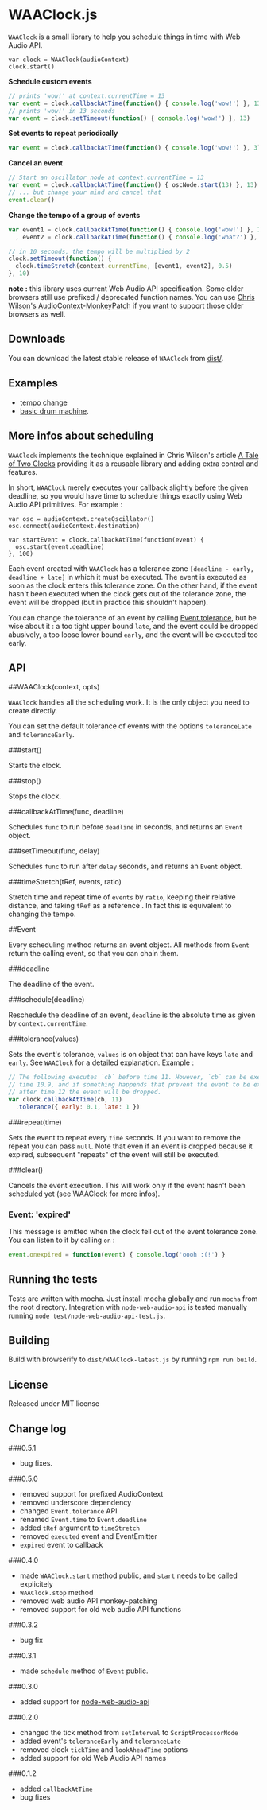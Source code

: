 WAAClock.js
=============

`WAAClock` is a small library to help you schedule things in time with Web Audio API.

```
var clock = WAAClock(audioContext)
clock.start()
```

**Schedule custom events**

```javascript
// prints 'wow!' at context.currentTime = 13
var event = clock.callbackAtTime(function() { console.log('wow!') }, 13)
// prints 'wow!' in 13 seconds
var event = clock.setTimeout(function() { console.log('wow!') }, 13)
```

**Set events to repeat periodically**

```javascript
var event = clock.callbackAtTime(function() { console.log('wow!') }, 3).repeat(2)
```

**Cancel an event**

```javascript
// Start an oscillator node at context.currentTime = 13
var event = clock.callbackAtTime(function() { oscNode.start(13) }, 13)
// ... but change your mind and cancel that
event.clear()
```

**Change the tempo of a group of events**

```javascript
var event1 = clock.callbackAtTime(function() { console.log('wow!') }, 1).repeat(2)
  , event2 = clock.callbackAtTime(function() { console.log('what?') }, 2).repeat(2)

// in 10 seconds, the tempo will be multiplied by 2
clock.setTimeout(function() {
  clock.timeStretch(context.currentTime, [event1, event2], 0.5)
}, 10)
```

**note :** this library uses current Web Audio API specification. Some older browsers still use prefixed / deprecated function names. You can use [Chris Wilson's AudioContext-MonkeyPatch](https://github.com/cwilso/AudioContext-MonkeyPatch) if you want to support those older browsers as well.


Downloads
------------

You can download the latest stable release of `WAAClock` from [dist/](https://github.com/sebpiq/WAAClock/tree/master/dist).

Examples
----------

- [tempo change](http://sebpiq.github.io/WAAClock/demos/tempoChange.html)
- [basic drum machine](http://sebpiq.github.io/WAAClock/demos/beatSequence.html).


More infos about scheduling
----------------------------

`WAAClock` implements the technique explained in Chris Wilson's article [A Tale of Two Clocks](http://www.html5rocks.com/en/tutorials/audio/scheduling/) providing it as a reusable library and adding extra control and features.

In short, `WAAClock` merely executes your callback slightly before the given deadline, so you would have time to schedule things exactly using Web Audio API primitives. For example :

```
var osc = audioContext.createOscillator()
osc.connect(audioContext.destination)

var startEvent = clock.callbackAtTime(function(event) {
  osc.start(event.deadline)
}, 100)
```

Each event created with `WAAClock` has a tolerance zone `[deadline - early, deadline + late]` in which it must be executed. The event is executed as soon as the clock enters this tolerance zone.
On the other hand, if the event hasn't been executed when the clock gets out of the tolerance zone, the event will be dropped (but in practice this shouldn't happen).

You can change the tolerance of an event by calling [Event.tolerance](#tolerancelate-early), but be wise about it : a too tight upper bound `late`, and the event could be dropped abusively, 
a too loose lower bound `early`, and the event will be executed too early.


API
----

##WAAClock(context, opts)

`WAAClock` handles all the scheduling work. It is the only object you need to create directly.

You can set the default tolerance of events with the options `toleranceLate` and `toleranceEarly`.


###start()

Starts the clock.


###stop()

Stops the clock.


###callbackAtTime(func, deadline)

Schedules `func` to run before `deadline` in seconds, and returns an `Event` object.


###setTimeout(func, delay)

Schedules `func` to run after `delay` seconds, and returns an `Event` object.


###timeStretch(tRef, events, ratio)

Stretch time and repeat time of `events` by `ratio`, keeping their relative distance, and taking `tRef` as a reference .
In fact this is equivalent to changing the tempo.


##Event

Every scheduling method returns an event object. All methods from `Event` return the calling event, so that you can chain them.


###deadline

The deadline of the event.


###schedule(deadline)

Reschedule the deadline of an event, `deadline` is the absolute time as given by `context.currentTime`.


###tolerance(values)

Sets the event's tolerance, `values` is on object that can have keys `late` and `early`. See `WAAClock` for a detailed explanation. Example :

```javascript
// The following executes `cb` before time 11. However, `cb` can be executed as early as
// time 10.9, and if something happends that prevent the event to be executed early enough,
// after time 12 the event will be dropped.
var clock.callbackAtTime(cb, 11)
  .tolerance({ early: 0.1, late: 1 })
```

###repeat(time)

Sets the event to repeat every `time` seconds.  If you want to remove the repeat you can pass `null`. Note that even if an event is dropped because it expired, subsequent "repeats" of the event will still be executed.


###clear()

Cancels the event execution. This will work only if the event hasn't been scheduled yet (see WAAClock for more infos).


### Event: 'expired'

This message is emitted when the clock fell out of the event tolerance zone.
You can listen to it by calling `on` :

```javascript
event.onexpired = function(event) { console.log('oooh :(!') }
```


Running the tests
------------------

Tests are written with mocha. Just install mocha globally and run `mocha` from the root directory.
Integration with `node-web-audio-api` is tested manually running `node test/node-web-audio-api-test.js`.


Building
----------

Build with browserify to `dist/WAAClock-latest.js` by running `npm run build`.


License
--------

Released under MIT license

Change log
-----------

###0.5.1

- bug fixes.

###0.5.0

- removed support for prefixed AudioContext
- removed underscore dependency
- changed `Event.tolerance` API
- renamed `Event.time` to `Event.deadline`
- added `tRef` argument to `timeStretch`
- removed `executed` event and EventEmitter
- `expired` event to callback

###0.4.0

- made `WAAClock.start` method public, and `start` needs to be called explicitely
- `WAAClock.stop` method
- removed web audio API monkey-patching
- removed support for old web audio API functions

###0.3.2

- bug fix

###0.3.1

- made `schedule` method of `Event` public.

###0.3.0

- added support for [node-web-audio-api](https://github.com/sebpiq/node-web-audio-api)

###0.2.0

- changed the tick method from `setInterval` to `ScriptProcessorNode`
- added event's `toleranceEarly` and `toleranceLate`
- removed clock `tickTime` and `lookAheadTime` options
- added support for old Web Audio API names

###0.1.2

- added `callbackAtTime`
- bug fixes

